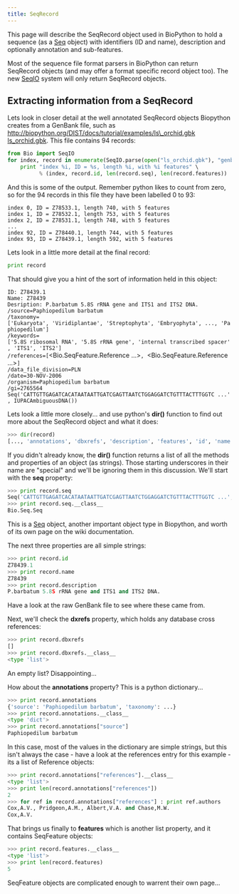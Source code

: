 ```yaml
---
title: SeqRecord
---
```


This page will describe the SeqRecord object used in BioPython to hold a
sequence (as a [Seq](Seq "wikilink") object) with identifiers (ID and
name), description and optionally annotation and sub-features.

Most of the sequence file format parsers in BioPython can return
SeqRecord objects (and may offer a format specific record object too).
The new [SeqIO](SeqIO "wikilink") system will only return SeqRecord
objects.

Extracting information from a SeqRecord
---------------------------------------

Lets look in closer detail at the well annotated SeqRecord objects
Biopython creates from a GenBank file, such as
[http://biopython.org/DIST/docs/tutorial/examples/ls\_orchid.gbk
ls\_orchid.gbk](http://biopython.org/DIST/docs/tutorial/examples/ls_orchid.gbk_ls_orchid.gbk "wikilink").
This file contains 94 records:

``` python
from Bio import SeqIO
for index, record in enumerate(SeqIO.parse(open("ls_orchid.gbk"), "genbank")) :
    print "index %i, ID = %s, length %i, with %i features" \
          % (index, record.id, len(record.seq), len(record.features))
```

And this is some of the output. Remember python likes to count from
zero, so for the 94 records in this file they have been labelled 0 to
93:

`index 0, ID = Z78533.1, length 740, with 5 features`  
`index 1, ID = Z78532.1, length 753, with 5 features`  
`index 2, ID = Z78531.1, length 748, with 5 features`  
`...`  
`index 92, ID = Z78440.1, length 744, with 5 features`  
`index 93, ID = Z78439.1, length 592, with 5 features`

Lets look in a little more detail at the final record:

``` python
print record
```

That should give you a hint of the sort of information held in this
object:

`ID: Z78439.1`  
`Name: Z78439`  
`Desription: P.barbatum 5.8S rRNA gene and ITS1 and ITS2 DNA.`  
`/source=Paphiopedilum barbatum`  
`/taxonomy=['Eukaryota', 'Viridiplantae', 'Streptophyta', 'Embryophyta', ..., 'Paphiopedilum']`  
`/keywords=['5.8S ribosomal RNA', '5.8S rRNA gene', 'internal transcribed spacer', 'ITS1', 'ITS2']`  
`/references=[`<Bio.SeqFeature.Reference ...>`, `<Bio.SeqFeature.Reference ...>`]`  
`/data_file_division=PLN`  
`/date=30-NOV-2006`  
`/organism=Paphiopedilum barbatum`  
`/gi=2765564`  
`Seq('CATTGTTGAGATCACATAATAATTGATCGAGTTAATCTGGAGGATCTGTTTACTTTGGTC ...', IUPACAmbiguousDNA())`

Lets look a little more closely... and use python's **dir()** function
to find out more about the SeqRecord object and what it does:

``` python
>>> dir(record)
[..., 'annotations', 'dbxrefs', 'description', 'features', 'id', 'name', 'seq']
```

If you didn't already know, the **dir()** function returns a list of all
the methods and properties of an object (as strings). Those starting
underscores in their name are "special" and we'll be ignoring them in
this discussion. We'll start with the **seq** property:

``` python
>>> print record.seq
Seq('CATTGTTGAGATCACATAATAATTGATCGAGTTAATCTGGAGGATCTGTTTACTTTGGTC ...', IUPACAmbiguousDNA())
>>> print record.seq.__class__
Bio.Seq.Seq
```

This is a [Seq](Seq "wikilink") object, another important object type in
Biopython, and worth of its own page on the wiki documentation.

The next three properties are all simple strings:

``` python
>>> print record.id
Z78439.1
>>> print record.name
Z78439
>>> print record.description
P.barbatum 5.8S rRNA gene and ITS1 and ITS2 DNA.
```

Have a look at the raw GenBank file to see where these came from.

Next, we'll check the **dxrefs** property, which holds any database
cross references:

``` python
>>> print record.dbxrefs
[]
>>> print record.dbxrefs.__class__
<type 'list'>
```

An empty list? Disappointing...

How about the **annotations** property? This is a python dictionary...

``` python
>>> print record.annotations
{'source': 'Paphiopedilum barbatum', 'taxonomy': ...}
>>> print record.annotations.__class__
<type 'dict'>
>>> print record.annotations["source"]
Paphiopedilum barbatum
```

In this case, most of the values in the dictionary are simple strings,
but this isn't always the case - have a look at the references entry for
this example - its a list of Reference objects:

``` python
>>> print record.annotations["references"].__class__
<type 'list'>
>>> print len(record.annotations["references"])
2
>>> for ref in record.annotations["references"] : print ref.authors
Cox,A.V., Pridgeon,A.M., Albert,V.A. and Chase,M.W.
Cox,A.V.
```

That brings us finally to **features** which is another list property,
and it contains SeqFeature objects:

``` python
>>> print record.features.__class__
<type 'list'>
>>> print len(record.features)
5
```

SeqFeature objects are complicated enough to warrent their own page...
